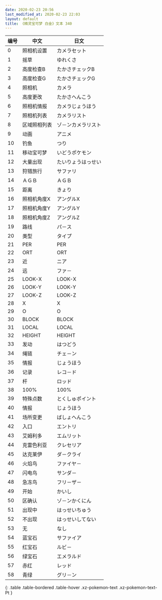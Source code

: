 ```yaml
---
date: 2020-02-23 20:56
last_modified_at: 2020-02-23 22:03
layout: default
title: 《精灵宝可梦 白金》文本 340
---
```

| 编号 | 中文 | 日文 |
| ---- | ---- | ---- |
| 0 | 照相机设置 | カメラセット |
| 1 | 摇草 | ゆれくさ |
| 2 | 高度检查B | たかさチェックB |
| 3 | 高度检查G | たかさチェックG |
| 4 | 照相机 | カメラ |
| 5 | 高度更改 | たかさへんこう |
| 6 | 照相机情报 | カメラじょうほう |
| 7 | 照相机列表 | カメラリスト |
| 8 | 区域照相列表 | ゾ－ンカメラリスト |
| 9 | 动画 | アニメ |
| 10 | 钓鱼 | つり |
| 11 | 移动宝可梦 | いどうポケモン |
| 12 | 大量出现 | たいりょうはっせい |
| 13 | 狩猎旅行 | サファリ |
| 14 | ＡＧＢ | ＡＧＢ |
| 15 | 距离 | きょり |
| 16 | 照相机角度X | アングルX |
| 17 | 照相机角度Y | アングルY |
| 18 | 照相机角度Z | アングルZ |
| 19 | 路线 | パ－ス |
| 20 | 类型 | タイプ |
| 21 | PER | PER |
| 22 | ORT | ORT |
| 23 | 近 | ニア |
| 24 | 远 | ファ－ |
| 25 | LOOK-X | LOOK-X |
| 26 | LOOK-Y | LOOK-Y |
| 27 | LOOK-Z | LOOK-Z |
| 28 | X | X |
| 29 | O | O |
| 30 | BLOCK | BLOCK |
| 31 | LOCAL | LOCAL |
| 32 | HEIGHT | HEIGHT |
| 33 | 发动 | はつどう |
| 34 | 绳链 | チェ－ン |
| 35 | 情报 | じょうほう |
| 36 | 记录 | レコ－ド |
| 37 | 杆 | ロッド |
| 38 | 100% | 100% |
| 39 | 特殊点数 | とくしゅポイント |
| 40 | 情报 | じょうほう |
| 41 | 场所变更 | ばしょへんこう |
| 42 | 入口 | エントリ |
| 43 | 艾姆利多 | エムリット |
| 44 | 克雷色利亚 | クレセリア |
| 45 | 达克莱伊 | ダ－クライ |
| 46 | 火焰鸟 | ファイヤ－ |
| 47 | 闪电鸟 | サンダ－ |
| 48 | 急冻鸟 | フリ－ザ－ |
| 49 | 开始 | かいし |
| 50 | 区确认 | ゾ－ンかくにん |
| 51 | 出现中 | はっせいちゅう |
| 52 | 不出现 | はっせいしてない |
| 53 | 无 | なし |
| 54 | 蓝宝石 | サファイア |
| 55 | 红宝石 | ルビ－ |
| 56 | 绿宝石 | エメラルド |
| 57 | 赤红 | レッド |
| 58 | 青绿 | グリ－ン |
{: .table .table-bordered .table-hover .xz-pokemon-text .xz-pokemon-text-Pt }